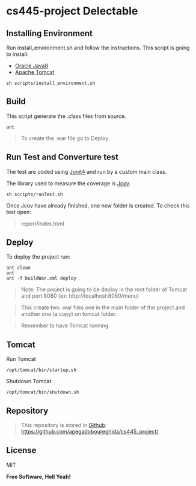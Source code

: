 # cs445-project Delectable
## Installing Environment

Run install_environment.sh and follow the instructions.
This script is going to install:
    
  - [Oracle Java8]
  - [Apache Tomcat]

``` 
sh scripts/install_environment.sh
```
## Build
This script generate the .class files from source.
``` 
ant
```
> To create the .war file go to Deploy

## Run Test and Converture test

The test are coded using [Junit4] and run by a custom main class.

The library used to measure the coverage is [Jcov].


``` 
sh scripts/runTest.sh 
```

Once Jcov have already finished, one new folder is created. To check this test open:

> report/index.html

## Deploy
To deploy the project run:

``` 
ant clean
ant
ant -f buildWar.xml deploy
```

> Note: The project is going to be deploy in the root folder of Tomcat and port 8080
> (ex: http://localhost:8080/menu) 

> This create two .war files one in the main folder of the project and another one (a copy) on tomcat folder.

> Remember to have Tomcat running.

## Tomcat

Run Tomcat
``` 
/opt/tomcat/bin/startup.sh
```

Shutdown Tomcat
``` 
/opt/tomcat/bin/shutdown.sh
```

## Repository
> This repository is stored in [Github]: https://github.com/apegadoboureghida/cs445_project/

License
----

MIT


**Free Software, Hell Yeah!**

   [Junit4]: <http://junit.org/junit4/>
   [Jcov]: <https://wiki.openjdk.java.net/display/CodeTools/jcov>
   [Github]: <https://github.com>
   [oracle java8]: <http://www.oracle.com/technetwork/java/javase/overview/java8-2100321.html>
   [apache tomcat]: <http://tomcat.apache.org/>


